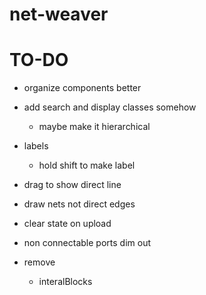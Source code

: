 # net-weaver


# TO-DO

- organize components better
- add search and display classes somehow
  - maybe make it hierarchical

- labels
  - hold shift to make label

- drag to show direct line

- draw nets not direct edges

- clear state on upload

- non connectable ports dim out

- remove
  - interalBlocks